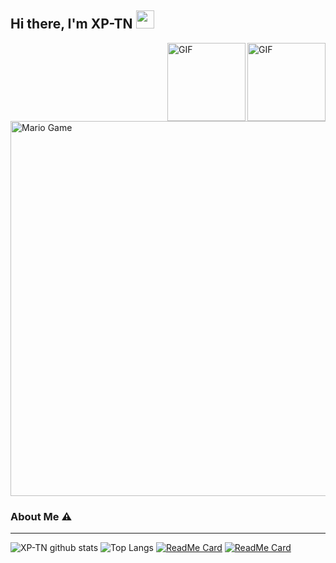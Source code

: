 ## Hi there, I'm XP-TN <img src="https://github.com/TheDudeThatCode/TheDudeThatCode/blob/master/Assets/Hi.gif" width="29px">

<img align="right" alt="GIF" height="125px" src="https://i.giphy.com/media/LMt9638dO8dftAjtco/200.webp" />
<img align="right" alt="GIF" height="125px" src="https://media3.giphy.com/media/ln7z2eWriiQAllfVcn/200w.webp" />


<img src="https://github.com/TheDudeThatCode/TheDudeThatCode/blob/master/Assets/Mario_Gameplay.gif" alt="Mario Game" width="600" />

### About Me ⚠️
___

![XP-TN github stats](https://github-readme-stats.vercel.app/api?username=XP-TN&show_icons=true&theme=tokyonight)
![Top Langs](https://github-readme-stats.vercel.app/api/top-langs/?username=XP-TN&hide=css,html&theme=tokyonight)
[![ReadMe Card](https://github-readme-stats.vercel.app/api/pin/?username=XP-TN&repo=XP-TNBOT)](https://github.com/XP-TN/XP-TNBOT)
[![ReadMe Card](https://github-readme-stats.vercel.app/api/pin/?username=XP-TN&repo=XP-TNBOT)](https://github.com/XP-TN/XP-TNBOT)
<!--
**XP-TN/XP-TN** is a ✨ _special_ ✨ repository because its `README.md` (this file) appears on your GitHub profile.



**Personal Stuffs:**
- 🔭 I’m currently working on my campus project
- 🌱 I’m currently learning typescript
- ✨ Interested in backend-ish things 
- 🤔 Looking for help with my [Github](https://github.com/XP-TN)
- 📫 Reach me via [whatsapp](https://wa.me/6289655478810) or [facebook](https://www.facebook.com/adm.tidakperlutenar.5/)


[![🦉 XP-TN github stats](https://github-readme-stats.vercel.app/api?username=XP-TN&show_icons=true&hide_border=true&hide=issues)](https://github.com/XP-TN)


